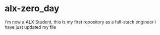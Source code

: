 # alx-zero_day
I'm now a ALX Student, this is my first repository as a full-stack engineer
i have just updated my file

